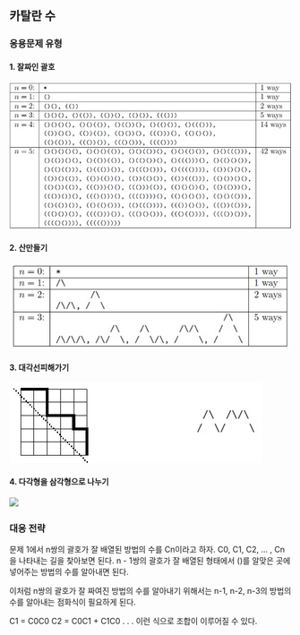 ## 카탈란 수


### 응용문제 유형
#### 1. 잘짜인 괄호
![](type1.jpg)

#### 2. 산만들기
![](type2.jpg)

#### 3. 대각선피해가기
![](type3.jpg)

#### 4. 다각형을 삼각형으로 나누기
![](type4.jpg)


### 대응 전략
문제 1에서 n쌍의 괄호가 잘 배열된 방법의 수를 Cn이라고 하자.
C0, C1, C2, ... , Cn을 나타내는 길을 찾아보면 된다.
n - 1쌍의 괄호가 잘 배열된 형태에서 ()를 알맞은 곳에 넣어주는 방법의 수를 알아내면 된다.

이처럼 n쌍의 괄호가 잘 짜여진 방법의 수를 알아내기 위해서는
n-1, n-2, n-3의 방법의 수를 알아내는 점화식이 필요하게 된다.

C1 = C0C0
C2 = C0C1 + C1C0
.
.
.
이런 식으로 조합이 이루어질 수 있다.

